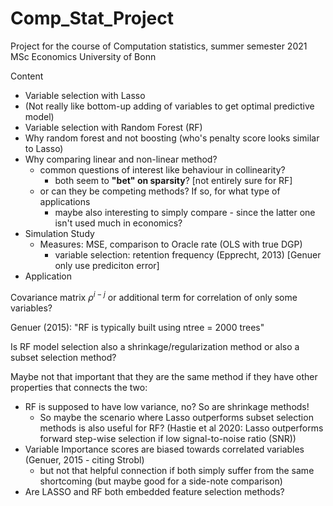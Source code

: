 # Comp_Stat_Project
Project for the course of Computation statistics, summer semester 2021 MSc Economics University of Bonn

Content
 - Variable selection with Lasso
  - (Not really like bottom-up adding of variables to get optimal predictive model)
 - Variable selection with Random Forest (RF)
  - Why random forest and not boosting (who's penalty score looks similar to Lasso)
  - Why comparing linear and non-linear method?
    - common questions of interest like behaviour in collinearity?
      - both seem to **"bet" on sparsity**? [not entirely sure for RF]
    - or can they be competing methods? If so, for what type of applications
      - maybe also interesting to simply compare - since the latter one isn't used much in economics?
 - Simulation Study
    - Measures: MSE, comparison to Oracle rate (OLS with true DGP)
      - variable selection: retention frequency (Epprecht, 2013) [Genuer only use prediciton error]
 - Application
   
Covariance matrix $\rho^{i-j}$ or additional term for correlation of only some variables?

Genuer (2015): "RF is typically built using ntree = 2000 trees"

Is RF model selection also a shrinkage/regularization method or also a subset selection method?

Maybe not that important that they are the same method if they have other properties that connects the two: 
 - RF is supposed to have low variance, no? So are shrinkage methods!
    - So maybe the scenario where Lasso outperforms subset selection methods is also useful for RF? (Hastie et al 2020: Lasso outperforms forward step-wise selection if low signal-to-noise ratio (SNR))
 - Variable Importance scores are biased towards correlated variables (Genuer, 2015 - citing Strobl)
   - but not that helpful connection if both simply suffer from the same shortcoming (but maybe good for a side-note comparison)
 - Are LASSO and RF both embedded feature selection methods?
